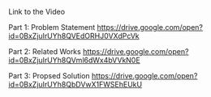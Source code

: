 Link to the Video 

Part 1: Problem Statement
https://drive.google.com/open?id=0BxZjuIrUYh8QVEdORHJ0VXdPcVk

Part 2: Related Works
https://drive.google.com/open?id=0BxZjuIrUYh8QVml6dWx4bVVkN0E

Part 3: Propsed Solution
https://drive.google.com/open?id=0BxZjuIrUYh8QbDVwX1FWSEhEUkU
